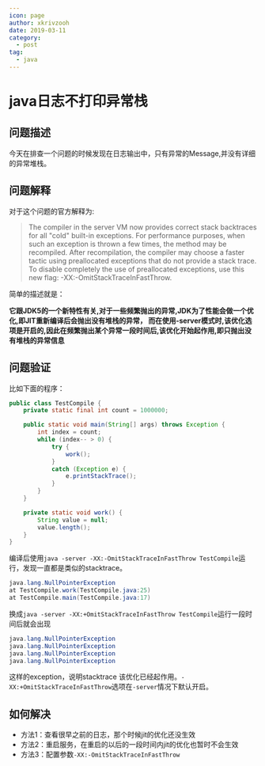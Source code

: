 ```yaml
---
icon: page
author: xkrivzooh
date: 2019-03-11
category:
  - post
tag:
  - java
---
```


# java日志不打印异常栈

## 问题描述

今天在排查一个问题的时候发现在日志输出中，只有异常的Message,并没有详细的异常堆栈。

## 问题解释

对于这个问题的官方解释为:

> The compiler in the server VM now provides correct stack backtraces for all "cold" built-in exceptions. For performance purposes, when such an exception is thrown a few times, the method may be recompiled. After recompilation, the compiler may choose a faster tactic using preallocated exceptions that do not provide a stack trace. To disable completely the use of preallocated exceptions, use this new flag: -XX:-OmitStackTraceInFastThrow.

简单的描述就是：

**它跟JDK5的一个新特性有关,对于一些频繁抛出的异常,JDK为了性能会做一个优化,即JIT重新编译后会抛出没有堆栈的异常， 
而在使用-server模式时,该优化选项是开启的,因此在频繁抛出某个异常一段时间后,该优化开始起作用,即只抛出没有堆栈的异常信息**

## 问题验证

比如下面的程序：

```java
public class TestCompile {
	private static final int count = 1000000;

	public static void main(String[] args) throws Exception {
		int index = count;
		while (index-- > 0) {
			try {
				work();
			}
			catch (Exception e) {
				e.printStackTrace();
			}
		}
	}

	private static void work() {
		String value = null;
		value.length();
	}
}
```

编译后使用`java -server -XX:-OmitStackTraceInFastThrow TestCompile`运行，发现一直都是类似的stacktrace。
                                                                        

```java
java.lang.NullPointerException
at TestCompile.work(TestCompile.java:25)
at TestCompile.main(TestCompile.java:17)
```


换成`java -server -XX:+OmitStackTraceInFastThrow TestCompile`运行一段时间后就会出现

```java
java.lang.NullPointerException
java.lang.NullPointerException
java.lang.NullPointerException
java.lang.NullPointerException
```

这样的exception，说明stacktrace 该优化已经起作用。`-XX:+OmitStackTraceInFastThrow`选项在`-server`情况下默认开启。

## 如何解决

- 方法1：查看很早之前的日志，那个时候jit的优化还没生效
- 方法2：重启服务，在重启的以后的一段时间内jit的优化也暂时不会生效
- 方法3：配置参数`-XX:-OmitStackTraceInFastThrow`

<!-- @include: ../scaffolds/post_footer.md -->
